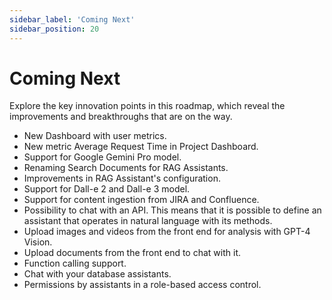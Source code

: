 ```yaml
---
sidebar_label: 'Coming Next'
sidebar_position: 20
---
```

# Coming Next

Explore the key innovation points in this roadmap, which reveal the improvements and breakthroughs that are on the way.

* New Dashboard with user metrics.
* New metric Average Request Time in Project Dashboard.
* Support for Google Gemini Pro model.
* Renaming Search Documents for RAG Assistants.
* Improvements in RAG Assistant's configuration.
* Support for Dall-e 2 and Dall-e 3 model.
* Support for content ingestion from JIRA and Confluence.
* Possibility to chat with an API. This means that it is possible to define an assistant that operates in natural language
  with its methods.
* Upload images and videos from the front end for analysis with GPT-4 Vision.
* Upload documents from the front end to chat with it.
* Function calling support.
* Chat with your database assistants.
* Permissions by assistants in a role-based access control.
